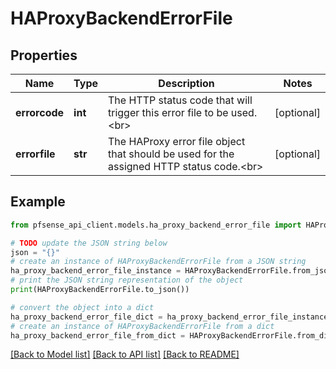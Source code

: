 # HAProxyBackendErrorFile


## Properties

Name | Type | Description | Notes
------------ | ------------- | ------------- | -------------
**errorcode** | **int** | The HTTP status code that will trigger this error file to be used.&lt;br&gt; | [optional] 
**errorfile** | **str** | The HAProxy error file object that should be used for the assigned HTTP status code.&lt;br&gt; | [optional] 

## Example

```python
from pfsense_api_client.models.ha_proxy_backend_error_file import HAProxyBackendErrorFile

# TODO update the JSON string below
json = "{}"
# create an instance of HAProxyBackendErrorFile from a JSON string
ha_proxy_backend_error_file_instance = HAProxyBackendErrorFile.from_json(json)
# print the JSON string representation of the object
print(HAProxyBackendErrorFile.to_json())

# convert the object into a dict
ha_proxy_backend_error_file_dict = ha_proxy_backend_error_file_instance.to_dict()
# create an instance of HAProxyBackendErrorFile from a dict
ha_proxy_backend_error_file_from_dict = HAProxyBackendErrorFile.from_dict(ha_proxy_backend_error_file_dict)
```
[[Back to Model list]](../README.md#documentation-for-models) [[Back to API list]](../README.md#documentation-for-api-endpoints) [[Back to README]](../README.md)


